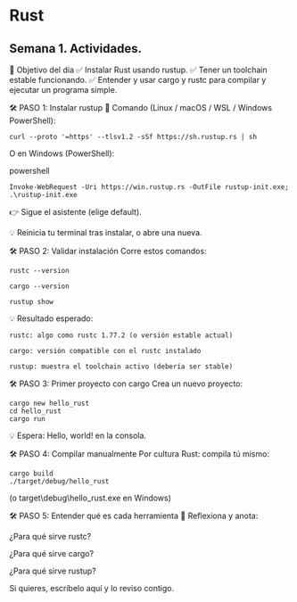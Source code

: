 # Rust
## Semana 1. Actividades.

🎯 Objetivo del día
✅ Instalar Rust usando rustup.
✅ Tener un toolchain estable funcionando.
✅ Entender y usar cargo y rustc para compilar y ejecutar un programa simple.

🛠 PASO 1: Instalar rustup
📌 Comando (Linux / macOS / WSL / Windows PowerShell):
 
    curl --proto '=https' --tlsv1.2 -sSf https://sh.rustup.rs | sh

O en Windows (PowerShell):

powershell
 
    Invoke-WebRequest -Uri https://win.rustup.rs -OutFile rustup-init.exe; .\rustup-init.exe

👉 Sigue el asistente (elige default).

💡 Reinicia tu terminal tras instalar, o abre una nueva.

🛠 PASO 2: Validar instalación
Corre estos comandos:

    rustc --version

    cargo --version

    rustup show

💡 Resultado esperado:

    rustc: algo como rustc 1.77.2 (o versión estable actual)

    cargo: versión compatible con el rustc instalado

    rustup: muestra el toolchain activo (debería ser stable)

🛠 PASO 3: Primer proyecto con cargo
Crea un nuevo proyecto:
 
    cargo new hello_rust
    cd hello_rust
    cargo run

💡 Espera: Hello, world! en la consola.

🛠 PASO 4: Compilar manualmente
Por cultura Rust: compila tú mismo:
 
    cargo build
    ./target/debug/hello_rust

(o target\debug\hello_rust.exe en Windows)

🛠 PASO 5: Entender qué es cada herramienta
📝 Reflexiona y anota:

¿Para qué sirve rustc?

¿Para qué sirve cargo?

¿Para qué sirve rustup?

Si quieres, escríbelo aquí y lo reviso contigo.

